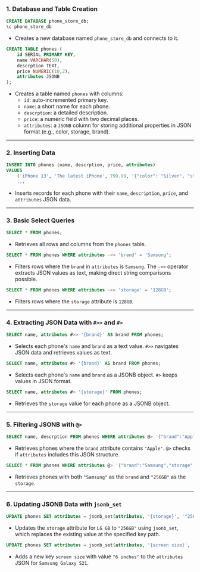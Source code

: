 ### 1. Database and Table Creation

```sql
CREATE DATABASE phone_store_db;
\c phone_store_db
```

- Creates a new database named `phone_store_db` and connects to it.

```sql
CREATE TABLE phones (
    id SERIAL PRIMARY KEY,
    name VARCHAR(50),
    descrption TEXT,
    price NUMERIC(10,2),
    attributes JSONB
);
```

- Creates a table named `phones` with columns:
  - `id`: auto-incremented primary key.
  - `name`: a short name for each phone.
  - `descrption`: a detailed description.
  - `price`: a numeric field with two decimal places.
  - `attributes`: a `JSONB` column for storing additional properties in JSON format (e.g., color, storage, brand).

---

### 2. Inserting Data

```sql
INSERT INTO phones (name, descrption, price, attributes)
VALUES
    ('iPhone 13', 'The latest iPhone', 799.99, '{"color": "Silver", "storage": "128GB", "camera": "12MP", "brand": "Apple"}'),
    ...
```

- Inserts records for each phone with their `name`, `description`, `price`, and `attributes` JSON data.

---

### 3. Basic Select Queries

```sql
SELECT * FROM phones;
```

- Retrieves all rows and columns from the `phones` table.

```sql
SELECT * FROM phones WHERE attributes ->> 'brand' = 'Samsung';
```

- Filters rows where the `brand` in `attributes` is `Samsung`. The `->>` operator extracts JSON values as text, making direct string comparisons possible.

```sql
SELECT * FROM phones WHERE attributes ->> 'storage' = '128GB';
```

- Filters rows where the `storage` attribute is `128GB`.

---

### 4. Extracting JSON Data with `#>>` and `#>`

```sql
SELECT name, attributes #>> '{brand}' AS brand FROM phones;
```

- Selects each phone's `name` and `brand` as a text value. `#>>` navigates JSON data and retrieves values as text.

```sql
SELECT name, attributes #> '{brand}' AS brand FROM phones;
```

- Selects each phone's `name` and `brand` as a JSONB object. `#>` keeps values in JSON format.

```sql
SELECT name, attributes #> '{storage}' FROM phones;
```

- Retrieves the `storage` value for each phone as a JSONB object.

---

### 5. Filtering JSONB with `@>`

```sql
SELECT name, descrption FROM phones WHERE attributes @> '{"brand":"Apple"}';
```

- Retrieves phones where the `brand` attribute contains `"Apple"`. `@>` checks if `attributes` includes this JSON structure.

```sql
SELECT * FROM phones WHERE attributes @> '{"brand":"Samsung","storage":"256GB"}';
```

- Retrieves phones with both `"Samsung"` as the `brand` and `"256GB"` as the `storage`.

---

### 6. Updating JSONB Data with `jsonb_set`

```sql
UPDATE phones SET attributes = jsonb_set(attributes, '{storage}', '"256GB"') WHERE name = 'LG G8';
```

- Updates the `storage` attribute for `LG G8` to `"256GB"` using `jsonb_set`, which replaces the existing value at the specified key path.

```sql
UPDATE phones SET attributes = jsonb_set(attributes, '{screen size}', '"6 inches"') WHERE name = 'Samsung Galaxy S21';
```

- Adds a new key `screen size` with value `"6 inches"` to the `attributes` JSON for `Samsung Galaxy S21`.